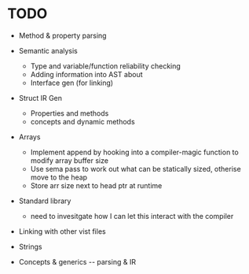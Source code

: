 
# TODO


* Method & property parsing

* Semantic analysis
    - Type and variable/function reliability checking
    - Adding information into AST about
    - Interface gen (for linking)

* Struct IR Gen
    - Properties and methods
    - concepts and dynamic methods

* Arrays
    - Implement append by hooking into a compiler-magic function to modify array buffer size
    - Use sema pass to work out what can be statically sized, otherise move to the heap
    - Store arr size next to head ptr at runtime

* Standard library
    - need to invesitgate how I can let this interact with the compiler

* Linking with other vist files

* Strings

* Concepts & generics -- parsing & IR


